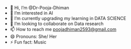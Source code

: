 - 👋 Hi, I’m @Dr-Pooja-Dhiman
- 👀 I’m interested in AI
- 🌱 I’m currently upgrading my learning in DATA SCIENCE
- 💞️ I’m looking to collaborate on Data research
- 📫 How to reach me poojadhiman2593@gmail.com
- 😄 Pronouns: She/ Her
- ⚡ Fun fact: Music

<!---
Dr-Pooja-Dhiman/Dr-Pooja-Dhiman is a ✨ special ✨ repository because its `README.md` (this file) appears on your GitHub profile.
You can click the Preview link to take a look at your changes.
--->
